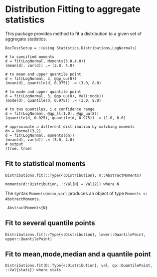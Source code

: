 # Distribution Fitting to aggregate statistics

This package provides method to fit a distribution to a given
set of aggregate statistics.

```@meta
DocTestSetup = :(using Statistics,Distributions,LogNormals)
```
```jldoctest; output = false
# to specified moments
d = fit(LogNormal, Moments(3.0,4.0))
(mean(d), var(d)) .≈ (3.0, 4.0)

# to mean and upper quantile point
d = fit(LogNormal, 3, @qp_uu(8))
(mean(d), quantile(d, 0.975)) .≈ (3.0, 8.0)

# to mode and upper quantile point
d = fit(LogNormal, 3, @qp_uu(8), Val(:mode))
(mode(d), quantile(d, 0.975)) .≈ (3.0, 8.0)

# to two quantiles, i.e confidence range
d = fit(LogNormal, @qp_ll(1.0), @qp_uu(8))
(quantile(d, 0.025), quantile(d, 0.975)) .≈ (1.0, 8.0)

# approximate a different distribution by matching moments
dn = Normal(3,2)
d = fit(LogNormal, moments(dn))
(mean(d), var(d)) .≈ (3.0, 4.0)
# output
(true, true)
```

## Fit to statistical moments

```@docs
Distributions.fit(::Type{<:Distribution}, m::AbstractMoments)
```

```@docs
moments(d::Distribution, ::Val{N} = Val(2)) where N 
```

The syntax `Moments(mean,var)` produces an object of type `Moments <: AbstractMoments`.

```@docs
 AbstractMoments{N}
```

## Fit to several quantile points

```@docs
Distributions.fit(::Type{<:Distribution}, lower::QuantilePoint, upper::QuantilePoint)
```

## Fit to mean,mode,median and a quantile point

```@docs
Distributions.fit(D::Type{<:Distribution}, val, qp::QuantilePoint, ::Val{stats}) where stats
```


